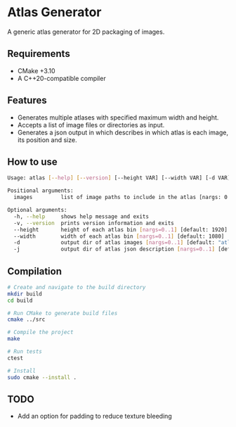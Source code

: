 # Atlas Generator
A generic atlas generator for 2D packaging of images.

## Requirements
- CMake +3.10
- A C++20-compatible compiler

## Features
- Generates multiple atlases with specified maximum width and height.
- Accepts a list of image files or directories as input.
- Generates a json output in which describes in which atlas is each image, its position and size.

## How to use
```bash
Usage: atlas [--help] [--version] [--height VAR] [--width VAR] [-d VAR] [-j VAR] [images]...

Positional arguments:
  images         list of image paths to include in the atlas [nargs: 0 or more]

Optional arguments:
  -h, --help     shows help message and exits
  -v, --version  prints version information and exits
  --height       height of each atlas bin [nargs=0..1] [default: 1920]
  --width        width of each atlas bin [nargs=0..1] [default: 1080]
  -d             output dir of atlas images [nargs=0..1] [default: "atlas_images"]
  -j             output dir of atlas json description [nargs=0..1] [default: "atlas.json"]

```

## Compilation
```bash
# Create and navigate to the build directory
mkdir build
cd build

# Run CMake to generate build files
cmake ../src

# Compile the project
make

# Run tests
ctest

# Install
sudo cmake --install .  
```

## TODO
- Add an option for padding to reduce texture bleeding

